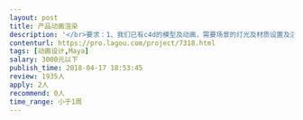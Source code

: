 ```yaml
---                
layout: post       
title: 产品动画渲染           
description: '</br>要求：1、我们已有c4d的模型及动画，需要场景的灯光及材质设置及渲染；</br>         2、熟练Maya或c4d的渲染</br>'     
contenturl: https://pro.lagou.com/project/7318.html      
tags: [动画设计,Maya]            
salary: 3000元以下          
publish_time: 2018-04-17 18:53:45         
review: 1935人                   
apply: 2人                   
recommend: 0人                   
time_range: 小于1周              
---                 
```

